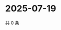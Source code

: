 # 2025-07-19

共 0 条

<!-- BEGIN ZHIHUVIDEO -->
<!-- 最后更新时间 Sat Jul 19 2025 00:16:38 GMT+0800 (China Standard Time) -->

<!-- END ZHIHUVIDEO -->
